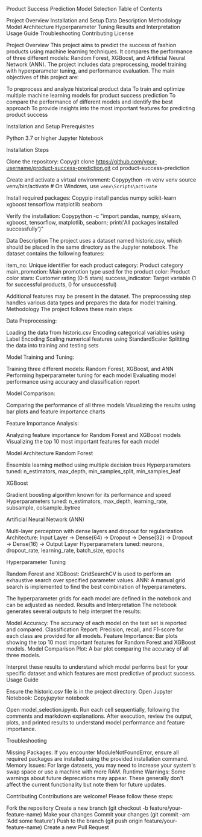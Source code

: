 Product Success Prediction Model Selection
Table of Contents

Project Overview
Installation and Setup
Data Description
Methodology
Model Architecture
Hyperparameter Tuning
Results and Interpretation
Usage Guide
Troubleshooting
Contributing
License

Project Overview
This project aims to predict the success of fashion products using machine learning techniques. It compares the performance of three different models: Random Forest, XGBoost, and Artificial Neural Network (ANN). The project includes data preprocessing, model training with hyperparameter tuning, and performance evaluation.
The main objectives of this project are:

To preprocess and analyze historical product data
To train and optimize multiple machine learning models for product success prediction
To compare the performance of different models and identify the best approach
To provide insights into the most important features for predicting product success

Installation and Setup
Prerequisites

Python 3.7 or higher
Jupyter Notebook

Installation Steps

Clone the repository:
Copygit clone https://github.com/your-username/product-success-prediction.git
cd product-success-prediction

Create and activate a virtual environment:
Copypython -m venv venv
source venv/bin/activate  # On Windows, use `venv\Scripts\activate`

Install required packages:
Copypip install pandas numpy scikit-learn xgboost tensorflow matplotlib seaborn

Verify the installation:
Copypython -c "import pandas, numpy, sklearn, xgboost, tensorflow, matplotlib, seaborn; print('All packages installed successfully')"


Data Description
The project uses a dataset named historic.csv, which should be placed in the same directory as the Jupyter notebook. The dataset contains the following features:

item_no: Unique identifier for each product
category: Product category
main_promotion: Main promotion type used for the product
color: Product color
stars: Customer rating (0-5 stars)
success_indicator: Target variable (1 for successful products, 0 for unsuccessful)

Additional features may be present in the dataset. The preprocessing step handles various data types and prepares the data for model training.
Methodology
The project follows these main steps:

Data Preprocessing:

Loading the data from historic.csv
Encoding categorical variables using Label Encoding
Scaling numerical features using StandardScaler
Splitting the data into training and testing sets


Model Training and Tuning:

Training three different models: Random Forest, XGBoost, and ANN
Performing hyperparameter tuning for each model
Evaluating model performance using accuracy and classification report


Model Comparison:

Comparing the performance of all three models
Visualizing the results using bar plots and feature importance charts


Feature Importance Analysis:

Analyzing feature importance for Random Forest and XGBoost models
Visualizing the top 10 most important features for each model



Model Architecture
Random Forest

Ensemble learning method using multiple decision trees
Hyperparameters tuned: n_estimators, max_depth, min_samples_split, min_samples_leaf

XGBoost

Gradient boosting algorithm known for its performance and speed
Hyperparameters tuned: n_estimators, max_depth, learning_rate, subsample, colsample_bytree

Artificial Neural Network (ANN)

Multi-layer perceptron with dense layers and dropout for regularization
Architecture: Input Layer -> Dense(64) -> Dropout -> Dense(32) -> Dropout -> Dense(16) -> Output Layer
Hyperparameters tuned: neurons, dropout_rate, learning_rate, batch_size, epochs

Hyperparameter Tuning

Random Forest and XGBoost: GridSearchCV is used to perform an exhaustive search over specified parameter values.
ANN: A manual grid search is implemented to find the best combination of hyperparameters.

The hyperparameter grids for each model are defined in the notebook and can be adjusted as needed.
Results and Interpretation
The notebook generates several outputs to help interpret the results:

Model Accuracy: The accuracy of each model on the test set is reported and compared.
Classification Report: Precision, recall, and F1-score for each class are provided for all models.
Feature Importance: Bar plots showing the top 10 most important features for Random Forest and XGBoost models.
Model Comparison Plot: A bar plot comparing the accuracy of all three models.

Interpret these results to understand which model performs best for your specific dataset and which features are most predictive of product success.
Usage Guide

Ensure the historic.csv file is in the project directory.
Open Jupyter Notebook:
Copyjupyter notebook

Open model_selection.ipynb.
Run each cell sequentially, following the comments and markdown explanations.
After execution, review the output, plots, and printed results to understand model performance and feature importance.

Troubleshooting

Missing Packages: If you encounter ModuleNotFoundError, ensure all required packages are installed using the provided installation command.
Memory Issues: For large datasets, you may need to increase your system's swap space or use a machine with more RAM.
Runtime Warnings: Some warnings about future deprecations may appear. These generally don't affect the current functionality but note them for future updates.

Contributing
Contributions are welcome! Please follow these steps:

Fork the repository
Create a new branch (git checkout -b feature/your-feature-name)
Make your changes
Commit your changes (git commit -am 'Add some feature')
Push to the branch (git push origin feature/your-feature-name)
Create a new Pull Request
